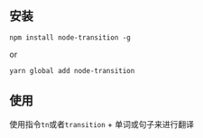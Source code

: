 
## 安装
```
npm install node-transition -g
```
or

```
yarn global add node-transition
```

## 使用
使用指令`tn`或者`transition` + 单词或句子来进行翻译
